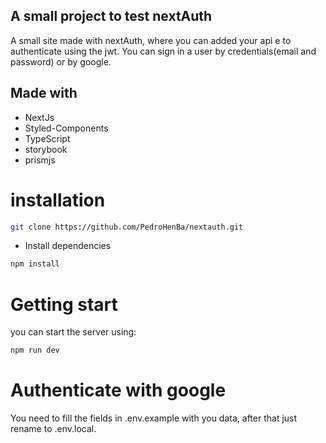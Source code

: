 
## A small project to test nextAuth

<p>
  A small site made with nextAuth, where you can added your api e to authenticate using the jwt.
  You can sign in a user by credentials(email and password) or by google.
</p>

<h2>Made with</h2>

- NextJs
- Styled-Components
- TypeScript
- storybook
- prismjs

<h1>installation</h1>

```bash
git clone https://github.com/PedroHenBa/nextauth.git
```
- Install dependencies

```bash
npm install
```

<h1>Getting start</h1>

you can start the server using:

```bash
npm run dev
```

<h1>Authenticate with google</h1>

You need to fill the fields in .env.example with you data, after that just rename to .env.local.
